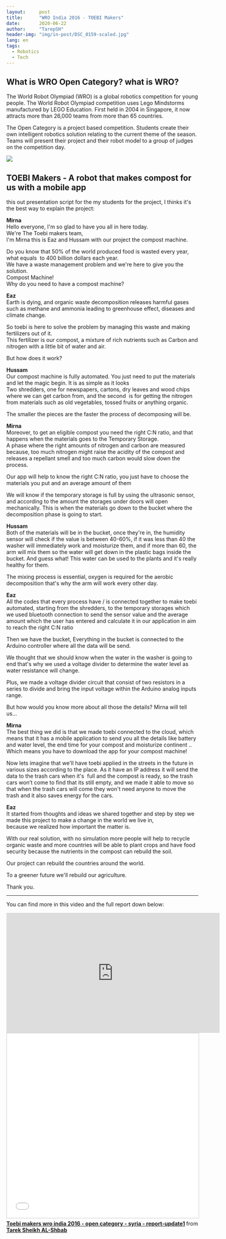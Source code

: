 ```yaml
---
layout:     post
title:      "WRO India 2016 - TOEBI Makers"
date:       2020-06-22 
author:     "TarepSH"
header-img: "img/in-post/DSC_0159-scaled.jpg"
lang: en
tags:
  - Robotics
  - Tech
---
```

## What is WRO Open Category? what is WRO?

The World Robot Olympiad (WRO) is a global robotics competition for young people. The World Robot Olympiad competition uses Lego Mindstorms manufactured by LEGO Education. First held in 2004 in Singapore, it now attracts more than 26,000 teams from more than 65 countries.

The Open Category is a project based competition. Students create their own intelligent robotics solution relating to the current theme of the season. Teams will present their project and their robot model to a group of judges on the competition day.

![](/img/in-post/IMG-20161024-WA0005.jpg)

## TOEBI Makers - A robot that makes compost for us with a mobile app

this out presentation script for the my students for the project, I thinks it's the best way to explain the project:

**Mirna**  
Hello everyone, I'm so glad to have you all in here today.  
We're The Toebi makers team,  
I'm Mirna this is Eaz and Hussam with our project the compost machine.  

Do you know that 50% of the world produced food is wasted every year, what equals  to 400 billion dollars each year.  
We have a waste management problem and we're here to give you the solution.  
Compost Machine!  
Why do you need to have a compost machine?

  
**Eaz**  
Earth is dying, and organic waste decomposition releases harmful gases such as methane and ammonia leading to greenhouse effect, diseases and climate change.

So toebi is here to solve the problem by managing this waste and making fertilizers out of it.  
This fertilizer is our compost, a mixture of rich nutrients such as Carbon and nitrogen with a little bit of water and air.

But how does it work?  

**Hussam**  
Our compost machine is fully automated. You just need to put the materials and let the magic begin. It is as simple as it looks  
Two shredders, one for newspapers, cartons, dry leaves and wood chips where we can get carbon from, and the second  is for getting the nitrogen from materials such as old vegetables, tossed fruits or anything organic.  
  
The smaller the pieces are the faster the process of decomposing will be.  
  
**Mirna**  
Moreover, to get an eligible compost you need the right C:N ratio, and that happens when the materials goes to the Temporary Storage.  
A phase where the right amounts of nitrogen and carbon are measured because, too much nitrogen might raise the acidity of the compost and releases a repellant smell and too much carbon would slow down the process.

Our app will help to know the right C:N ratio, you just have to choose the materials you put and an average amount of them 

We will know if the temporary storage is full by using the ultrasonic sensor, and according to the amount the storages under doors will open mechanically. This is when the materials go down to the bucket where the decomposition phase is going to start.

**Hussam**  
Both of the materials will be in the bucket, once they're in, the humidity sensor will check if the value is between 40-60%, if it was less than 40 the washer will immediately work and moisturize them, and if more than 60, the arm will mix them so the water will get down in the plastic bags inside the bucket. And guess what! This water can be used to the plants and it's really healthy for them.

The mixing process is essential, oxygen is required for the aerobic decomposition that's why the arm will work every other day.

**Eaz**  
All the codes that every process have / is connected together to make toebi automated, starting from the shredders, to the temporary storages which we used bluetooth connection to send the sensor value and the average amount which the user has entered and calculate it in our application in aim to reach the right C:N ratio

Then we have the bucket, Everything in the bucket is connected to the Arduino controller where all the data will be send.

We thought that we should know when the water in the washer is going to end that's why we used a voltage divider to determine the water level as water resistance will change.

Plus, we made a voltage divider circuit that consist of two resistors in a series to divide and bring the input voltage within the Arduino analog inputs range.

But how would you know more about all those the details? Mirna will tell us… 

**Mirna**  
The best thing we did is that we made toebi connected to the cloud, which means that it has a mobile application to send you all the details like battery and water level, the end time for your compost and moisturize continent ..  
Which means you have to download the app for your compost machine!

Now lets imagine that we'll have toebi applied in the streets in the future in various sizes according to the place. As it have an IP address it will send the data to the trash cars when it's  full and the compost is ready, so the trash cars won’t come to find that its still empty, and we made it able to move so that when the trash cars will come they won't need anyone to move the trash and it also saves energy for the cars.

**Eaz**  
It started from thoughts and ideas we shared together and step by step we made this project to make a change in the world we live in,  
because we realized how important the matter is.

With our real solution, with no simulation more people will help to recycle organic waste and more countries will be able to plant crops and have food security because the nutrients in the compost can rebuild the soil. 

Our project can rebuild the countries around the world.

To a greener future we'll rebuild our agriculture.

Thank you.

* * *

You can find more in this video and the full report down below:

<iframe width="560" height="315" src="https://www.youtube-nocookie.com/embed/v=4sfCTQXxCPw" title="YouTube video player" frameborder="0" allow="accelerometer; autoplay; clipboard-write; encrypted-media; gyroscope; picture-in-picture" allowfullscreen></iframe>


<iframe src="//www.slideshare.net/slideshow/embed_code/key/cs0KJMmORyGxS4" width="595" height="485" frameborder="0" marginwidth="0" marginheight="0" scrolling="no" style="border:1px solid #CCC; border-width:1px; margin-bottom:5px; max-width: 100%;" allowfullscreen> </iframe> <div style="margin-bottom:5px"> <strong> <a href="//www.slideshare.net/tarepsh/toebi-makers-wro-india-2016-open-category-syria-reportupdate1" title="Toebi makers wro india 2016 - open category - syria - report-update1" target="_blank">Toebi makers wro india 2016 - open category - syria - report-update1</a> </strong> from <strong><a href="https://www.slideshare.net/tarepsh" target="_blank">Tarek Sheikh AL-Shbab</a></strong> </div>